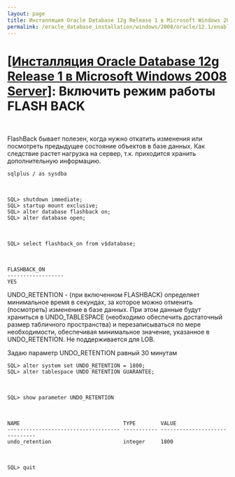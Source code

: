 ```yaml
---
layout: page
title: Инсталляция Oracle Database 12g Release 1 в Microsoft Windows 2008 Server
permalink: /oracle_database_installation/windows/2008/oracle/12.1/enable-flashback-mod/
---
```


# <a href="/oracle_database_installation/windows/2008/oracle/12.1/">[Инсталляция Oracle Database 12g Release 1 в Microsoft Windows 2008 Server]</a>: Включить режим работы FLASH BACK

<br/>

FlashBack бывает полезен, когда нужно откатить изменения или посмотреть предыдущее состояние объектов в базе данных.
Как следствие растет нагрузка на сервер, т.к. приходится хранить дополнительную информацию.


	sqlplus / as sysdba


<br/>

	SQL> shutdown immediate;
	SQL> startup mount exclusive;
	SQL> alter database flashback on;
	SQL> alter database open;

<br/>

	SQL> select flashback_on from v$database;



<br/>

	FLASHBACK_ON
	------------------
	YES



UNDO_RETENTION - (при включенном FLASHBACK) определяет минимальное время в секундах, за которое можно отменить (посмотреть) изменение в базе данных. При этом данные будут храниться в UNDO_TABLESPACE (необходимо обеспечить достаточный размер табличного пространства) и перезаписываться по мере необходимости, обеспечивая минимальное значение, указанное в UNDO_RETENTION. Не поддерживается для LOB.


Задаю параметр UNDO_RETENTION равный 30 минутам

	SQL> alter system set UNDO_RETENTION = 1800;
	SQL> alter tablespace UNDO RETENTION GUARANTEE;

<br/>

	SQL> show parameter UNDO_RETENTION

<br/>

	NAME                                 TYPE        VALUE
	------------------------------------ ----------- ------------------------------
	undo_retention                       integer     1800


<br/>

	SQL> quit
